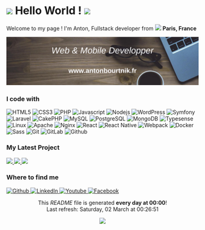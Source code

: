 <h1>
    <img src="https://emojis.slackmojis.com/emojis/images/1588177020/8809/wave_hello.gif?1588177020" width="30"/> Hello World ! <img src="https://emojis.slackmojis.com/emojis/images/1588177020/8809/wave_hello.gif?1588177020" width="30"/>
</h1>

<p>Welcome to my page ! I'm Anton, Fullstack developer from <img src="https://image.flaticon.com/icons/svg/197/197560.svg" width="13"/> <b>Paris, France</b></p>

<img src="https://raw.githubusercontent.com/abourtnik/abourtnik/master/hero.png" alt="banner Anton Bourtnik">

<h3>I code with </h3>

<p>
    <img alt="HTML5" src="https://img.shields.io/badge/-HTML5-E34F26?style=flat-square&logo=html5&logoColor=white" />
    <img alt="CSS3" src="http://img.shields.io/badge/-CSS3-254BDE?style=flat-square&logo=css3&logoColor=white">
    <img alt="PHP" src="https://img.shields.io/badge/-PHP-777CB5?style=flat-square&logo=php&logoColor=white" >
    <img alt="Javascript" src="http://img.shields.io/badge/-Javascript-F0D91D?style=flat-square&logo=javascript&logoColor=white">
    <img alt="Nodejs" src="https://img.shields.io/badge/-Nodejs-43853d?style=flat-square&logo=Node.js&logoColor=white" />
    <img alt="WordPress" src="http://img.shields.io/badge/-WordPress-217296?style=flat-square&logo=wordpress&logoColor=white"/>
    <img alt="Symfony" src="http://img.shields.io/badge/-Symfony-000000?style=flat-square&logo=symfony&logoColor=white">
    <img alt="Laravel" src="http://img.shields.io/badge/-Laravel-EC4E43?style=flat-square&logo=laravel&logoColor=white">
    <img alt="CakePHP" src="http://img.shields.io/badge/-CakePHP-CE3B42?style=flat-square&logo=cakephp&logoColor=white">
    <img alt="MySQL" src="http://img.shields.io/badge/-MySQL-E27612?style=flat-square&logo=mysql&logoColor=white">
    <img alt="PostgreSQL" src="http://img.shields.io/badge/-PostgreSQL-32648D?style=flat-square&logo=postgresql&logoColor=white">
    <img alt="MongoDB" src="https://img.shields.io/badge/-MongoDB-13aa52?style=flat-square&logo=mongodb&logoColor=white" />
    <img alt="Typesense" src="https://img.shields.io/badge/-Typesense-0400AB?style=flat-square&logo=typesense&logoColor=white" />
    <img alt="Linux" src="http://img.shields.io/badge/-Linux-F8CC30?style=flat-square&logo=linux&logoColor=white" />
    <img alt="Apache" src="http://img.shields.io/badge/-Apache-A50001?style=flat-square&logo=apache&logoColor=white" />
    <img alt="Nginx" src="http://img.shields.io/badge/-Nginx-009237?style=flat-square&logo=nginx&logoColor=white" />
    <img alt="React" src="https://img.shields.io/badge/-React-45b8d8?style=flat-square&logo=react&logoColor=white" />
    <img alt="React Native" src="https://img.shields.io/badge/-ReactNative-45b8d8?style=flat-square&logo=react&logoColor=white" />
    <img alt="Webpack" src="https://img.shields.io/badge/-Webpack-8DD6F9?style=flat-square&logo=webpack&logoColor=white" />
    <img alt="Docker" src="https://img.shields.io/badge/-Docker-46a2f1?style=flat-square&logo=docker&logoColor=white" />
    <img alt="Sass" src="https://img.shields.io/badge/-Sass-CC6699?style=flat-square&logo=sass&logoColor=white" />
    <img alt="Git" src="https://img.shields.io/badge/-Git-F05032?style=flat-square&logo=git&logoColor=white" />
    <img alt="GitLab" src="http://img.shields.io/badge/-GitLab-F56A26?style=flat-square&logo=gitlab&logoColor=white" />
    <img alt="Github" src="http://img.shields.io/badge/-Github-161414?style=flat-square&logo=github&logoColor=white" />
</p>

<h3>My Latest Project</h3>
<p>
        <a href="https:&#x2F;&#x2F;www.clip-zone.com&#x2F;">
            <img width="200" src="https:&#x2F;&#x2F;www.antonbourtnik.fr&#x2F;img&#x2F;projects&#x2F;clip-zone.png" />
        </a>
        <a href="https:&#x2F;&#x2F;popcorn.antonbourtnik.fr">
            <img width="200" src="https:&#x2F;&#x2F;www.antonbourtnik.fr&#x2F;img&#x2F;projects&#x2F;popcorn.png" />
        </a>
        <a href="https:&#x2F;&#x2F;www.emojisworld.fr&#x2F;">
            <img width="200" src="https:&#x2F;&#x2F;www.antonbourtnik.fr&#x2F;img&#x2F;projects&#x2F;emojis-world.png" />
        </a>
</p>

<h3>Where to find me</h3>
<p>
    <a href="https://github.com/abourtnik" target="_blank">
        <img alt="Github" src="https://img.shields.io/badge/GitHub-%2312100E.svg?&style=for-the-badge&logo=Github&logoColor=white" />
    </a>
    <a href="https://www.linkedin.com/in/anton-bourtnik" target="_blank">
        <img alt="LinkedIn" src="https://img.shields.io/badge/linkedin-%230077B5.svg?&style=for-the-badge&logo=linkedin&logoColor=white" />
    </a>
    <a href="https://www.youtube.com/channel/UCEsMDHiwi9FBXQ2yRyPI6cw" target="_blank">
        <img alt="Youtube" src="https://img.shields.io/badge/youtube-%23c4302b.svg?&style=for-the-badge&logo=youtube&logoColor=white" />
    </a>
    <a href="https://www.facebook.com/antonbourtnikfreelance" target="_blank">
        <img alt="Facebook" src="https://img.shields.io/badge/facebook-%233b5998.svg?&style=for-the-badge&logo=facebook&logoColor=white" />
    </a>
</p>

<p align="center">
    This <i>README</i> file is generated <b>every day at 00:00</b>!
    </br>Last refresh: Saturday, 02 March at 00:26:51<br />
</p>
<p align="center">
    <img src="https://github.com/abourtnik/abourtnik/workflows/README%20build/badge.svg" />
</p>